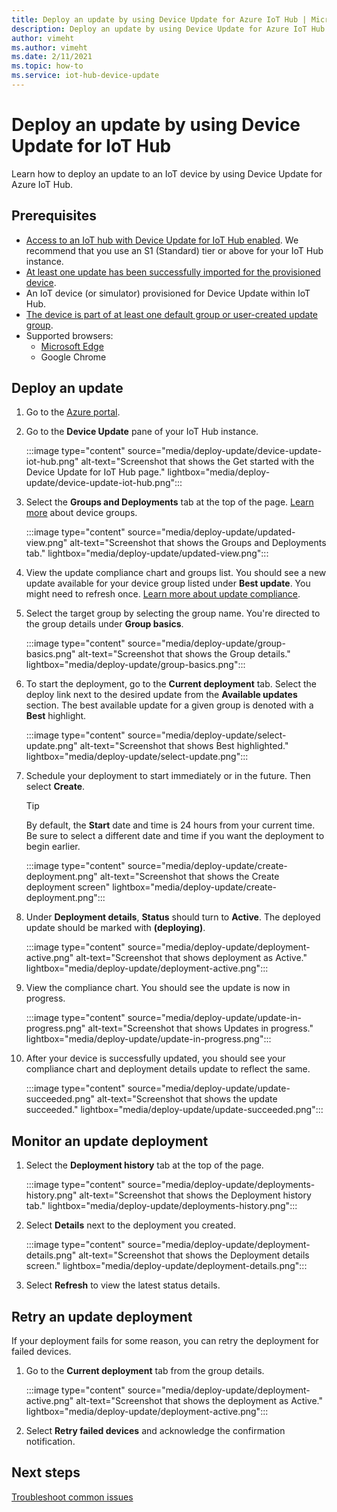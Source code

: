 ```yaml
---
title: Deploy an update by using Device Update for Azure IoT Hub | Microsoft Docs
description: Deploy an update by using Device Update for Azure IoT Hub.
author: vimeht
ms.author: vimeht
ms.date: 2/11/2021
ms.topic: how-to
ms.service: iot-hub-device-update
---
```


# Deploy an update by using Device Update for IoT Hub

Learn how to deploy an update to an IoT device by using Device Update for Azure IoT Hub.

## Prerequisites

* [Access to an IoT hub with Device Update for IoT Hub enabled](create-device-update-account.md). We recommend that you use an S1 (Standard) tier or above for your IoT Hub instance.
* [At least one update has been successfully imported for the provisioned device](import-update.md).
* An IoT device (or simulator) provisioned for Device Update within IoT Hub.
* [The device is part of at least one default group or user-created update group](create-update-group.md).
* Supported browsers:
  * [Microsoft Edge](https://www.microsoft.com/edge)
  * Google Chrome

## Deploy an update

1. Go to the [Azure portal](https://portal.azure.com).

1. Go to the **Device Update** pane of your IoT Hub instance.

    :::image type="content" source="media/deploy-update/device-update-iot-hub.png" alt-text="Screenshot that shows the Get started with the Device Update for IoT Hub page." lightbox="media/deploy-update/device-update-iot-hub.png":::

1. Select the **Groups and Deployments** tab at the top of the page. [Learn more](device-update-groups.md) about device groups.

   :::image type="content" source="media/deploy-update/updated-view.png" alt-text="Screenshot that shows the Groups and Deployments tab." lightbox="media/deploy-update/updated-view.png":::

1. View the update compliance chart and groups list. You should see a new update available for your device group listed under **Best update**. You might need to refresh once. [Learn more about update compliance](device-update-compliance.md).

1. Select the target group by selecting the group name. You're directed to the group details under **Group basics**.

   :::image type="content" source="media/deploy-update/group-basics.png" alt-text="Screenshot that shows the Group details." lightbox="media/deploy-update/group-basics.png":::

1. To start the deployment, go to the **Current deployment** tab. Select the deploy link next to the desired update from the **Available updates** section. The best available update for a given group is denoted with a **Best** highlight.

   :::image type="content" source="media/deploy-update/select-update.png" alt-text="Screenshot that shows Best highlighted." lightbox="media/deploy-update/select-update.png":::

1. Schedule your deployment to start immediately or in the future. Then select **Create**.

   > [!TIP]
   > By default, the **Start** date and time is 24 hours from your current time. Be sure to select a different date and time if you want the deployment to begin earlier.

   :::image type="content" source="media/deploy-update/create-deployment.png" alt-text="Screenshot that shows the Create deployment screen" lightbox="media/deploy-update/create-deployment.png":::

1. Under **Deployment details**, **Status** should turn to **Active**. The deployed update should be marked with **(deploying)**.

   :::image type="content" source="media/deploy-update/deployment-active.png" alt-text="Screenshot that shows deployment as Active." lightbox="media/deploy-update/deployment-active.png":::

1. View the compliance chart. You should see the update is now in progress.

   :::image type="content" source="media/deploy-update/update-in-progress.png" alt-text="Screenshot that shows Updates in progress." lightbox="media/deploy-update/update-in-progress.png":::

1. After your device is successfully updated, you should see your compliance chart and deployment details update to reflect the same.

   :::image type="content" source="media/deploy-update/update-succeeded.png" alt-text="Screenshot that shows the update succeeded." lightbox="media/deploy-update/update-succeeded.png":::

## Monitor an update deployment

1. Select the **Deployment history** tab at the top of the page.

   :::image type="content" source="media/deploy-update/deployments-history.png" alt-text="Screenshot that shows the Deployment history tab." lightbox="media/deploy-update/deployments-history.png":::

1. Select **Details** next to the deployment you created.

   :::image type="content" source="media/deploy-update/deployment-details.png" alt-text="Screenshot that shows the Deployment details screen." lightbox="media/deploy-update/deployment-details.png":::

1. Select **Refresh** to view the latest status details.

## Retry an update deployment

If your deployment fails for some reason, you can retry the deployment for failed devices.

1. Go to the **Current deployment** tab from the group details.

    :::image type="content" source="media/deploy-update/deployment-active.png" alt-text="Screenshot that shows the deployment as Active." lightbox="media/deploy-update/deployment-active.png":::

1. Select **Retry failed devices** and acknowledge the confirmation notification.

## Next steps

[Troubleshoot common issues](troubleshoot-device-update.md)
